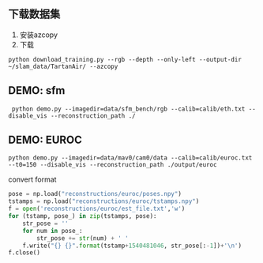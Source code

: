 ## 下载数据集
1. 安装azcopy
2. 下载
```shell
python download_training.py --rgb --depth --only-left --output-dir ~/slam_data/TartanAir/ --azcopy
```

## DEMO: sfm
```shell 
 python demo.py --imagedir=data/sfm_bench/rgb --calib=calib/eth.txt --disable_vis --reconstruction_path ./
```


## DEMO: EUROC
```shell
python demo.py --imagedir=data/mav0/cam0/data --calib=calib/euroc.txt --t0=150 --disable_vis --reconstruction_path ./output/euroc
```

convert format
```python
pose = np.load("reconstructions/euroc/poses.npy")
tstamps = np.load("reconstructions/euroc/tstamps.npy")
f = open('reconstructions/euroc/est_file.txt','w')
for (tstamp, pose_) in zip(tstamps, pose):
    str_pose = ''
    for num in pose_:
        str_pose += str(num) + ' '
    f.write("{} {}".format(tstamp+1540481046, str_pose[:-1])+'\n')
f.close()
```
